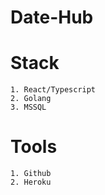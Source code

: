 # Date-Hub



# Stack

    1. React/Typescript
    2. Golang
    3. MSSQL

# Tools

    1. Github
    2. Heroku